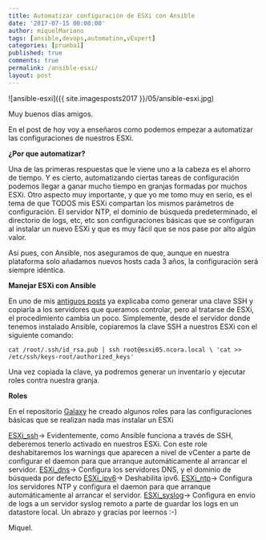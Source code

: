 ```yaml
---
title: Automatizar configuración de ESXi con Ansible
date: '2017-07-15 00:00:00'
author: miquelMariano
tags: [ansible,devops,automation,vExpert]
categories: [prueba1]
published: true
comments: true
permalink: /ansible-esxi/
layout: post
---
```


![ansible-esxi]({{ site.imagesposts2017 }}/05/ansible-esxi.jpg)

Muy buenos días amigos.

En el post de hoy voy a enseñaros como podemos empezar a automatizar las configuraciones de nuestros ESXi.

**¿Por que automatizar?**

Una de las primeras respuestas que le viene uno a la cabeza es el ahorro de tiempo. Y es cierto, automatizando ciertas tareas de configuración podemos llegar a ganar mucho tiempo en granjas formadas por muchos ESXi. Otro aspecto muy importante, y que yo me tomo muy en serio, es el tema de que TODOS mis ESXi compartan los mismos parámetros de configuración. El servidor NTP, el dominio de búsqueda predeterminado, el directorio de logs, etc, etc son configuraciones básicas que se configuran al instalar un nuevo ESXi y que es muy fácil que se nos pase por alto algún valor.

Así pues, con Ansible, nos aseguramos de que, aunque en nuestra plataforma solo añadamos nuevos hosts cada 3 años, la configuración será siempre idéntica.

**Manejar ESXi con Ansible**

En uno de mis [antiguos posts](https://miquelmariano.github.io/2017/01/ansible-for-dummies/) ya explicaba como generar una clave SSH y copiarla a los servidores que queramos controlar, pero al tratarse de ESXi, el procedimiento cambia un poco. Simplemente, desde el servidor donde tenemos instalado Ansible, copiaremos la clave SSH a nuestros ESXi con el siguiente comando:

```
cat /root/.ssh/id_rsa.pub | ssh root@esxi05.ncora.local \ 'cat >> /etc/ssh/keys-root/authorized_keys'
```

Una vez copiada la clave, ya podremos generar un inventario y ejecutar roles contra nuestra granja.

**Roles**

En el repositorio [Galaxy](https://galaxy.ansible.com/miquelMariano/) he creado algunos roles para las configuraciones básicas que se realizan nada mas instalar un ESXi

[ESXi_ssh](https://galaxy.ansible.com/miquelMariano/ESXi_ssh)→ Evidentemente, como Ansible funciona a través de SSH, deberemos tenerlo activado en nuestros ESXi. Con este role deshabitaremos los warnings que aparecen a nivel de vCenter a parte de configurar el daemon para que arranque automáticamente al arrancar el servidor.
[ESXi_dns](https://galaxy.ansible.com/miquelMariano/ESXi_dns)→ Configura los servidores DNS, y el dominio de búsqueda por defecto
[ESXi_ipv6](https://galaxy.ansible.com/miquelMariano/ESXi_ipv6)→ Deshabilita ipv6.
[ESXi_ntp](https://galaxy.ansible.com/miquelMariano/ESXi_ntp_config)→ Configura los servidores NTP y configura el daemon para que arranque automáticamente al arrancar el servidor.
[ESXi_syslog](https://galaxy.ansible.com/miquelMariano/ESXi_syslog)→ Configura en envío de logs a un servidor syslog remoto a parte de guardar los logs en un datastore local.
Un abrazo y gracias por leernos :-)

Miquel.

